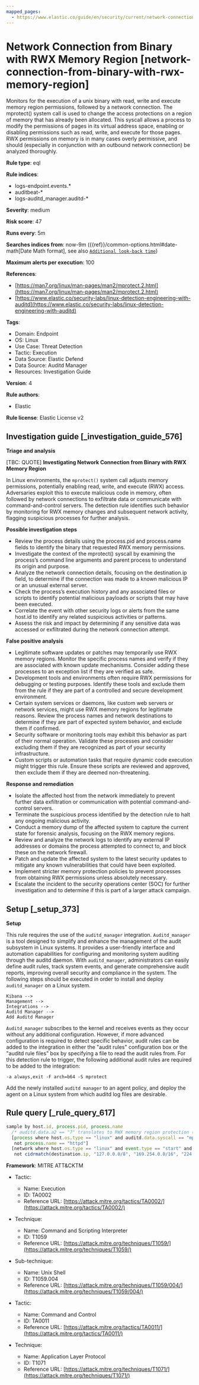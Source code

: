 ```yaml
---
mapped_pages:
  - https://www.elastic.co/guide/en/security/current/network-connection-from-binary-with-rwx-memory-region.html
---
```


# Network Connection from Binary with RWX Memory Region [network-connection-from-binary-with-rwx-memory-region]

Monitors for the execution of a unix binary with read, write and execute memory region permissions, followed by a network connection. The mprotect() system call is used to change the access protections on a region of memory that has already been allocated. This syscall allows a process to modify the permissions of pages in its virtual address space, enabling or disabling permissions such as read, write, and execute for those pages. RWX permissions on memory is in many cases overly permissive, and should (especially in conjunction with an outbound network connection) be analyzed thoroughly.

**Rule type**: eql

**Rule indices**:

* logs-endpoint.events.*
* auditbeat-*
* logs-auditd_manager.auditd-*

**Severity**: medium

**Risk score**: 47

**Runs every**: 5m

**Searches indices from**: now-9m ({{ref}}/common-options.html#date-math[Date Math format], see also [`Additional look-back time`](docs-content://solutions/security/detect-and-alert/create-detection-rule.md#rule-schedule))

**Maximum alerts per execution**: 100

**References**:

* [https://man7.org/linux/man-pages/man2/mprotect.2.html](https://man7.org/linux/man-pages/man2/mprotect.2.html)
* [https://www.elastic.co/security-labs/linux-detection-engineering-with-auditd](https://www.elastic.co/security-labs/linux-detection-engineering-with-auditd)

**Tags**:

* Domain: Endpoint
* OS: Linux
* Use Case: Threat Detection
* Tactic: Execution
* Data Source: Elastic Defend
* Data Source: Auditd Manager
* Resources: Investigation Guide

**Version**: 4

**Rule authors**:

* Elastic

**Rule license**: Elastic License v2

## Investigation guide [_investigation_guide_576]

**Triage and analysis**

[TBC: QUOTE]
**Investigating Network Connection from Binary with RWX Memory Region**

In Linux environments, the `mprotect()` system call adjusts memory permissions, potentially enabling read, write, and execute (RWX) access. Adversaries exploit this to execute malicious code in memory, often followed by network connections to exfiltrate data or communicate with command-and-control servers. The detection rule identifies such behavior by monitoring for RWX memory changes and subsequent network activity, flagging suspicious processes for further analysis.

**Possible investigation steps**

* Review the process details using the process.pid and process.name fields to identify the binary that requested RWX memory permissions.
* Investigate the context of the mprotect() syscall by examining the process’s command line arguments and parent process to understand its origin and purpose.
* Analyze the network connection details, focusing on the destination.ip field, to determine if the connection was made to a known malicious IP or an unusual external server.
* Check the process’s execution history and any associated files or scripts to identify potential malicious payloads or scripts that may have been executed.
* Correlate the event with other security logs or alerts from the same host.id to identify any related suspicious activities or patterns.
* Assess the risk and impact by determining if any sensitive data was accessed or exfiltrated during the network connection attempt.

**False positive analysis**

* Legitimate software updates or patches may temporarily use RWX memory regions. Monitor the specific process names and verify if they are associated with known update mechanisms. Consider adding these processes to an exception list if they are verified as safe.
* Development tools and environments often require RWX permissions for debugging or testing purposes. Identify these tools and exclude them from the rule if they are part of a controlled and secure development environment.
* Certain system services or daemons, like custom web servers or network services, might use RWX memory regions for legitimate reasons. Review the process names and network destinations to determine if they are part of expected system behavior, and exclude them if confirmed.
* Security software or monitoring tools may exhibit this behavior as part of their normal operation. Validate these processes and consider excluding them if they are recognized as part of your security infrastructure.
* Custom scripts or automation tasks that require dynamic code execution might trigger this rule. Ensure these scripts are reviewed and approved, then exclude them if they are deemed non-threatening.

**Response and remediation**

* Isolate the affected host from the network immediately to prevent further data exfiltration or communication with potential command-and-control servers.
* Terminate the suspicious process identified by the detection rule to halt any ongoing malicious activity.
* Conduct a memory dump of the affected system to capture the current state for forensic analysis, focusing on the RWX memory regions.
* Review and analyze the network logs to identify any external IP addresses or domains the process attempted to connect to, and block these on the network firewall.
* Patch and update the affected system to the latest security updates to mitigate any known vulnerabilities that could have been exploited.
* Implement stricter memory protection policies to prevent processes from obtaining RWX permissions unless absolutely necessary.
* Escalate the incident to the security operations center (SOC) for further investigation and to determine if this is part of a larger attack campaign.


## Setup [_setup_373]

**Setup**

This rule requires the use of the `auditd_manager` integration. `Auditd_manager` is a tool designed to simplify and enhance the management of the audit subsystem in Linux systems. It provides a user-friendly interface and automation capabilities for configuring and monitoring system auditing through the auditd daemon. With `auditd_manager`, administrators can easily define audit rules, track system events, and generate comprehensive audit reports, improving overall security and compliance in the system. The following steps should be executed in order to install and deploy `auditd_manager` on a Linux system.

```
Kibana -->
Management -->
Integrations -->
Auditd Manager -->
Add Auditd Manager
```

`Auditd_manager` subscribes to the kernel and receives events as they occur without any additional configuration. However, if more advanced configuration is required to detect specific behavior, audit rules can be added to the integration in either the "audit rules" configuration box or the "auditd rule files" box by specifying a file to read the audit rules from. For this detection rule to trigger, the following additional audit rules are required to be added to the integration:

```
-a always,exit -F arch=b64 -S mprotect
```

Add the newly installed `auditd manager` to an agent policy, and deploy the agent on a Linux system from which auditd log files are desirable.


## Rule query [_rule_query_617]

```js
sample by host.id, process.pid, process.name
  /* auditd.data.a2 == "7" translates to RWX memory region protection (PROT_READ | PROT_WRITE | PROT_EXEC) */
  [process where host.os.type == "linux" and auditd.data.syscall == "mprotect" and auditd.data.a2 == "7" and
   not process.name == "httpd"]
  [network where host.os.type == "linux" and event.type == "start" and event.action == "connection_attempted" and
   not cidrmatch(destination.ip, "127.0.0.0/8", "169.254.0.0/16", "224.0.0.0/4", "::1")]
```

**Framework**: MITRE ATT&CKTM

* Tactic:

    * Name: Execution
    * ID: TA0002
    * Reference URL: [https://attack.mitre.org/tactics/TA0002/](https://attack.mitre.org/tactics/TA0002/)

* Technique:

    * Name: Command and Scripting Interpreter
    * ID: T1059
    * Reference URL: [https://attack.mitre.org/techniques/T1059/](https://attack.mitre.org/techniques/T1059/)

* Sub-technique:

    * Name: Unix Shell
    * ID: T1059.004
    * Reference URL: [https://attack.mitre.org/techniques/T1059/004/](https://attack.mitre.org/techniques/T1059/004/)

* Tactic:

    * Name: Command and Control
    * ID: TA0011
    * Reference URL: [https://attack.mitre.org/tactics/TA0011/](https://attack.mitre.org/tactics/TA0011/)

* Technique:

    * Name: Application Layer Protocol
    * ID: T1071
    * Reference URL: [https://attack.mitre.org/techniques/T1071/](https://attack.mitre.org/techniques/T1071/)



